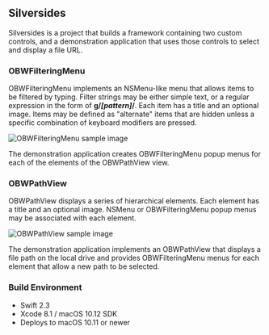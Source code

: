 ## Silversides

Silversides is a project that builds a framework containing two custom controls, and a demonstration application that uses those controls to select and display a file URL.

### OBWFilteringMenu

OBWFilteringMenu implements an NSMenu-like menu that allows items to be filtered by typing.  Filter strings may be either simple text, or a regular expression in the form of **g/_[pattern]_/**.  Each item has a title and an optional image.  Items may be defined as "alternate" items that are hidden unless a specific combination of keyboard modifiers are pressed.

![OBWFilteringMenu sample image](https://github.com/KenHeglund/Silversides/tree/readme_updates/README.assets/OBWFilteringMenu.png)

The demonstration application creates OBWFilteringMenu popup menus for each of the elements of the OBWPathView view.

### OBWPathView

OBWPathView displays a series of hierarchical elements.  Each element has a title and an optional image.  NSMenu or OBWFilteringMenu popup menus may be associated with each element.

![OBWPathView sample image](https://github.com/KenHeglund/Silversides/tree/readme_updates/README.assets/OBWPathView.png)

The demonstration application implements an OBWPathView that displays a file path on the local drive and provides OBWFilteringMenu menus for each element that allow a new path to be selected.

### Build Environment

* Swift 2.3
* Xcode 8.1 / macOS 10.12 SDK
* Deploys to macOS 10.11 or newer
